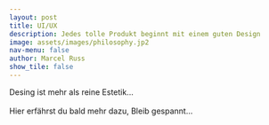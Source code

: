 ```yaml
---
layout: post
title: UI/UX
description: Jedes tolle Produkt beginnt mit einem guten Design
image: assets/images/philosophy.jp2
nav-menu: false
author: Marcel Russ
show_tile: false
---
```


Desing ist mehr als reine Estetik...
<br />
<br />
Hier erfährst du bald mehr dazu, Bleib gespannt...